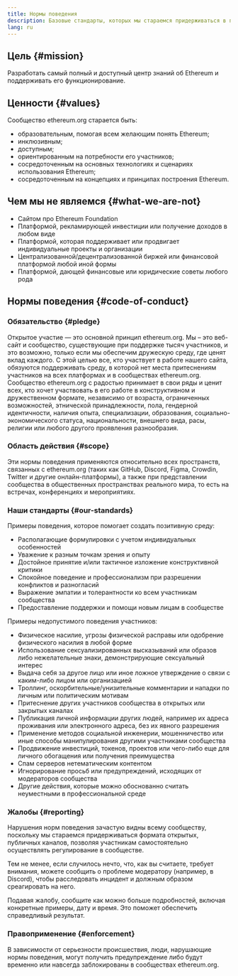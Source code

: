 ```yaml
---
title: Нормы поведения
description: Базовые стандарты, которых мы стараемся придерживаться в пространстве ethereum.org.
lang: ru
---
```


## Цель \{#mission}

Разработать самый полный и доступный центр знаний об Ethereum и поддерживать его функционирование.

## Ценности \{#values}

Сообщество ethereum.org старается быть:

- образовательным, помогая всем желающим понять Ethereum;
- инклюзивным;
- доступным;
- ориентированным на потребности его участников;
- сосредоточенным на основных технологиях и сценариях использования Ethereum;
- сосредоточенным на концепциях и принципах построения Ethereum.

## Чем мы не являемся \{#what-we-are-not}

- Сайтом про Ethereum Foundation
- Платформой, рекламирующей инвестиции или получение доходов в любом виде
- Платформой, которая поддерживает или продвигает индивидуальные проекты и организации
- Централизованной/децентрализованной биржей или финансовой платформой любой иной формы
- Платформой, дающей финансовые или юридические советы любого рода

## Нормы поведения \{#code-of-conduct}

### Обязательство \{#pledge}

Открытое участие — это основной принцип ethereum.org. Мы – это веб-сайт и сообщество, существующие при поддержке тысяч участников, и это возможно, только если мы обеспечим дружескую среду, где ценят вклад каждого. С этой целью все, кто участвует в работе нашего сайта, обязуются поддерживать среду, в которой нет места притеснениям участников на всех платформах и в сообществах ethereum.org. Сообщество ethereum.org с радостью принимает в свои ряды и ценит всех, кто хочет участвовать в его работе в конструктивном и дружественном формате, независимо от возраста, ограниченных возможностей, этнической принадлежности, пола, гендерной идентичности, наличия опыта, специализации, образования, социально-экономического статуса, национальности, внешнего вида, расы, религии или любого другого проявления разнообразия.

### Область действия \{#scope}

Эти нормы поведения применяются относительно всех пространств, связанных с ethereum.org (таких как GitHub, Discord, Figma, Crowdin, Twitter и другие онлайн-платформы), а также при представлении сообщества в общественных пространствах реального мира, то есть на встречах, конференциях и мероприятиях.

### Наши стандарты \{#our-standards}

Примеры поведения, которое помогает создать позитивную среду:

- Располагающие формулировки с учетом индивидуальных особенностей
- Уважение к разным точкам зрения и опыту
- Достойное принятие и/или тактичное изложение конструктивной критики
- Спокойное поведение и профессионализм при разрешении конфликтов и разногласий
- Выражение эмпатии и толерантности ко всем участникам сообщества
- Предоставление поддержки и помощи новым лицам в сообществе

Примеры недопустимого поведения участников:

- Физическое насилие, угрозы физической расправы или одобрение физического насилия в любой форме
- Использование сексуализированных высказываний или образов либо нежелательные знаки, демонстрирующие сексуальный интерес
- Выдача себя за другое лицо или иное ложное утверждение о связи с каким-либо лицом или организацией
- Троллинг, оскорбительные/унизительные комментарии и нападки по личным или политическим мотивам
- Притеснение других участников сообщества в открытых или закрытых каналах
- Публикация личной информации других людей, например их адреса проживания или электронного адреса, без их явного разрешения
- Применение методов социальной инженерии, мошенничество или иные способы манипулирования другими участниками сообщества
- Продвижение инвестиций, токенов, проектов или чего-либо еще для личного обогащения или получения преимущества
- Спам серверов нетематическим контентом
- Игнорирование просьб или предупреждений, исходящих от модераторов сообщества
- Другие действия, которые можно обоснованно считать неуместными в профессиональной среде

### Жалобы \{#reporting}

Нарушения норм поведения зачастую видны всему сообществу, поскольку мы стараемся придерживаться формата открытых, публичных каналов, позволяя участникам самостоятельно осуществлять регулирование в сообществе.

Тем не менее, если случилось нечто, что, как вы считаете, требует внимания, можете сообщить о проблеме модератору (например, в Discord), чтобы расследовать инцидент и должным образом среагировать на него.

Подавая жалобу, сообщите как можно больше подробностей, включая конкретные примеры, дату и время. Это поможет обеспечить справедливый результат.

### Правоприменение \{#enforcement}

В зависимости от серьезности происшествия, люди, нарушающие нормы поведения, могут получить предупреждение либо будут временно или навсегда заблокированы в сообществах ethereum.org.

